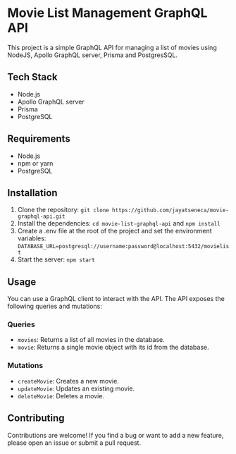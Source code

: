 # Movie List Management GraphQL API

This project is a simple GraphQL API for managing a list of movies using NodeJS, Apollo GraphQL server, Prisma and PostgresSQL.

## Tech Stack

* Node.js
* Apollo GraphQL server
* Prisma
* PostgreSQL

## Requirements

* Node.js
* npm or yarn
* PostgreSQL

## Installation

1. Clone the repository: `git clone https://github.com/jayatseneca/movie-graphql-api.git`
2. Install the dependencies: `cd movie-list-graphql-api`
and `npm install`
3. Create a .env file at the root of the project and set the environment variables: `DATABASE_URL=postgresql://username:password@localhost:5432/movielist`
4. Start the server: `npm start`

## Usage

You can use a GraphQL client to interact with the API. The API exposes the following queries and mutations:

### Queries

* `movies`: Returns a list of all movies in the database.
* `movie`: Returns a single movie object with its id from the database.

### Mutations

* `createMovie`: Creates a new movie.
* `updateMovie`: Updates an existing movie.
* `deleteMovie`: Deletes a movie.

## Contributing

Contributions are welcome! If you find a bug or want to add a new feature, please open an issue or submit a pull request.
